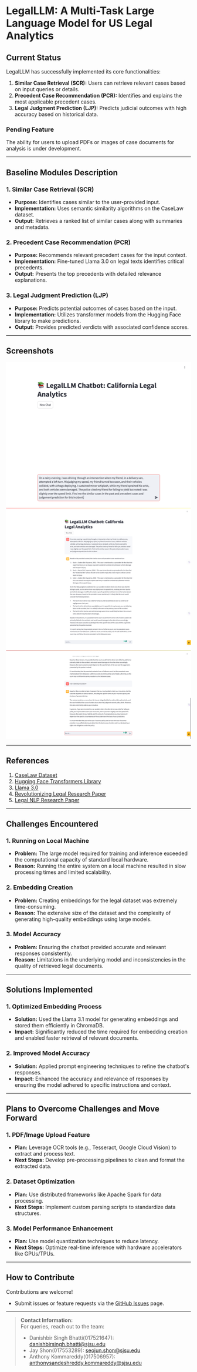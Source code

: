 # LegalLLM: A Multi-Task Large Language Model for US Legal Analytics

## Current Status
LegalLLM has successfully implemented its core functionalities:  

1. **Similar Case Retrieval (SCR):** Users can retrieve relevant cases based on input queries or details.  
2. **Precedent Case Recommendation (PCR):** Identifies and explains the most applicable precedent cases.  
3. **Legal Judgment Prediction (LJP):** Predicts judicial outcomes with high accuracy based on historical data.  

### Pending Feature
The ability for users to upload PDFs or images of case documents for analysis is under development.  

---

## Baseline Modules Description

### 1. Similar Case Retrieval (SCR)
- **Purpose:** Identifies cases similar to the user-provided input.  
- **Implementation:** Uses semantic similarity algorithms on the CaseLaw dataset.  
- **Output:** Retrieves a ranked list of similar cases along with summaries and metadata.

### 2. Precedent Case Recommendation (PCR)
- **Purpose:** Recommends relevant precedent cases for the input context.  
- **Implementation:** Fine-tuned Llama 3.0 on legal texts identifies critical precedents.  
- **Output:** Presents the top precedents with detailed relevance explanations.

### 3. Legal Judgment Prediction (LJP)
- **Purpose:** Predicts potential outcomes of cases based on the input.  
- **Implementation:** Utilizes transformer models from the Hugging Face library to make predictions.  
- **Output:** Provides predicted verdicts with associated confidence scores.

---

## Screenshots

   ![1 Screenshot](images/1.png)  
   ![2 Screenshot](images/2.png)  
   ![3 Screenshot](images/3.png)  

---

## References

1. [CaseLaw Dataset](https://case.law/)  
2. [Hugging Face Transformers Library](https://github.com/huggingface/transformers)  
3. [Llama 3.0](https://www.llama.com/llama3)  
4. [Revolutionizing Legal Research Paper](https://www.purplescape.com/revolutionizing-legal-research)  
5. [Legal NLP Research Paper](https://ieeexplore.ieee.org/document/10386911)  

---

## Challenges Encountered

### 1. **Running on Local Machine**
- **Problem:** The large model required for training and inference exceeded the computational capacity of standard local hardware.  
- **Reason:** Running the entire system on a local machine resulted in slow processing times and limited scalability.  

### 2. **Embedding Creation**
- **Problem:** Creating embeddings for the legal dataset was extremely time-consuming.  
- **Reason:** The extensive size of the dataset and the complexity of generating high-quality embeddings using large models.  

### 3. **Model Accuracy**
- **Problem:** Ensuring the chatbot provided accurate and relevant responses consistently.  
- **Reason:** Limitations in the underlying model and inconsistencies in the quality of retrieved legal documents.

---

## Solutions Implemented

### 1. **Optimized Embedding Process**
- **Solution:** Used the Llama 3.1 model for generating embeddings and stored them efficiently in ChromaDB.  
- **Impact:** Significantly reduced the time required for embedding creation and enabled faster retrieval of relevant documents.  

### 2. **Improved Model Accuracy**
- **Solution:** Applied prompt engineering techniques to refine the chatbot's responses.  
- **Impact:** Enhanced the accuracy and relevance of responses by ensuring the model adhered to specific instructions and context.

---

## Plans to Overcome Challenges and Move Forward

### 1. **PDF/Image Upload Feature**
- **Plan:** Leverage OCR tools (e.g., Tesseract, Google Cloud Vision) to extract and process text.  
- **Next Steps:** Develop pre-processing pipelines to clean and format the extracted data.

### 2. **Dataset Optimization**
- **Plan:** Use distributed frameworks like Apache Spark for data processing.  
- **Next Steps:** Implement custom parsing scripts to standardize data structures.

### 3. **Model Performance Enhancement**
- **Plan:** Use model quantization techniques to reduce latency.  
- **Next Steps:** Optimize real-time inference with hardware accelerators like GPUs/TPUs.  

---

## How to Contribute
Contributions are welcome!  
- Submit issues or feature requests via the [GitHub Issues](https://github.com/LegalLLM/issues) page.  

---

> **Contact Information:**  
> For queries, reach out to the team:  
> - Danishbir Singh Bhatti(017521647): [danishbirsingh.bhatti@sjsu.edu](mailto:danishbirsingh.bhatti@sjsu.edu)  
> - Jay Shon(017553289): [seojun.shon@sjsu.edu](mailto:seojun.shon@sjsu.edu)  
> - Anthony Kommareddy(017506957): [anthonysandeshreddy.kommareddy@sjsu.edu](mailto:anthonysandeshreddy.kommareddy@sjsu.edu)  
